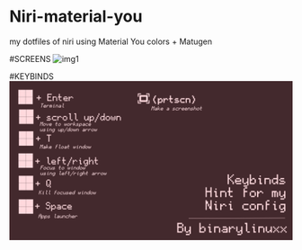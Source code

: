 # Niri-material-you
my dotfiles of niri using Material You colors + Matugen

#SCREENS
![img1](screens.png)

#KEYBINDS
![img2](keybinds-binary.png)
